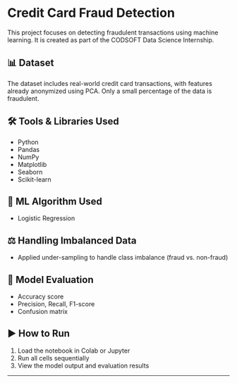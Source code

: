 # Credit Card Fraud Detection

This project focuses on detecting fraudulent transactions using machine learning. It is created as part of the CODSOFT Data Science Internship.

## 📊 Dataset
The dataset includes real-world credit card transactions, with features already anonymized using PCA. Only a small percentage of the data is fraudulent.

## 🛠️ Tools & Libraries Used
- Python
- Pandas
- NumPy
- Matplotlib
- Seaborn
- Scikit-learn

## 🧠 ML Algorithm Used
- Logistic Regression

## ⚖️ Handling Imbalanced Data
- Applied under-sampling to handle class imbalance (fraud vs. non-fraud)

## 🧪 Model Evaluation
- Accuracy score
- Precision, Recall, F1-score
- Confusion matrix

## ▶️ How to Run
1. Load the notebook in Colab or Jupyter
2. Run all cells sequentially
3. View the model output and evaluation results

---
